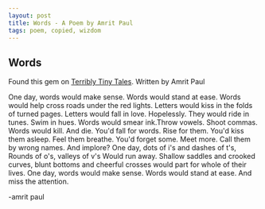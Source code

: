 ```yaml
---
layout: post
title: Words - A Poem by Amrit Paul 
tags: poem, copied, wizdom
---
```


Words
-----
Found this gem on [Terribly Tiny Tales](https://www.facebook.com/terriblytinytales/photos/a.165472426936286.1073741825.139884892828373/583134348503423/). Written by Amrit Paul

One day, words would make sense.
Words would stand at ease.
Words would help cross roads under the red lights.
Letters would kiss in the folds of turned pages.
Letters would fall in love. Hopelessly.
They would ride in tunes. Swim in hues.
Words would smear ink.Throw vowels. Shoot commas.
Words would kill. And die.
You'd fall for words.
Rise for them.
You'd kiss them asleep.
Feel them breathe.
You'd forget some. Meet more.
Call them by wrong names. And implore?
One day, dots of i's and dashes of t's,
Rounds of o's, valleys of v's
Would run away.
Shallow saddles and crooked curves,
blunt bottoms and cheerful crosses
would
part for whole
of their lives.
One day, words would make sense.
Words would stand at ease.
And miss the attention.

-amrit paul